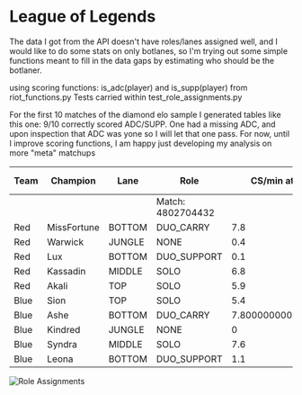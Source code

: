 # League of Legends
 
The data I got from the API doesn't have roles/lanes assigned well, and I would like to do some stats on only botlanes, so I'm trying out some simple functions meant to fill in the data gaps by estimating who should be the botlaner.

using scoring functions: is_adc(player) and is_supp(player) from riot_functions.py
Tests carried within test_role_assignments.py

For the first 10 matches of the diamond elo sample I generated tables like this one:
9/10 correctly scored ADC/SUPP. One had a missing ADC, and upon inspection that ADC was yone so I will let that one pass.
For now, until I improve scoring functions, I am happy just developing my analysis on more "meta" matchups

| Team   | Champion    | Lane   | Role              | CS/min at 10        | ADC Score   | Sup Score   |
|--------|-------------|--------|-------------------|---------------------|-------------|-------------|
|        |             |        | Match: 4802704432 |                     |             |             |
| Red    | MissFortune | BOTTOM | DUO_CARRY         | 7.8                 | True        | False       |
| Red    | Warwick     | JUNGLE | NONE              | 0.4                 | False       | False       |
| Red    | Lux         | BOTTOM | DUO_SUPPORT       | 0.1                 | False       | True        |
| Red    | Kassadin    | MIDDLE | SOLO              | 6.8                 | False       | False       |
| Red    | Akali       | TOP    | SOLO              | 5.9                 | False       | False       |
| Blue   | Sion        | TOP    | SOLO              | 5.4                 | False       | False       |
| Blue   | Ashe        | BOTTOM | DUO_CARRY         | 7.800000000000001   | True        | False       |
| Blue   | Kindred     | JUNGLE | NONE              | 0                   | False       | False       |
| Blue   | Syndra      | MIDDLE | SOLO              | 7.6                 | False       | False       |
| Blue   | Leona       | BOTTOM | DUO_SUPPORT       | 1.1                 | False       | True        |


![Role Assignments](/League-of-Legends/Notes/role_assignments.png)
